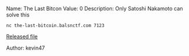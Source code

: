 Name: The Last Bitcon
Value: 0
Description: Only Satoshi Nakamoto can solve this

`nc the-last-bitcoin.balsnctf.com 7123`

[Released file](https://balsnctf-challenges-2020.s3.amazonaws.com/The-Last-Bitcion/6ca2f719c77cb12bf5123851b88e36ccab7bdbb70a09b2a14641c3535926bdb3.zip)

Author: kevin47
